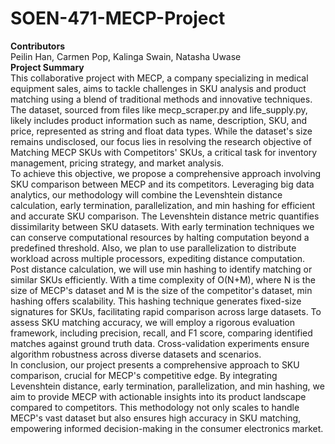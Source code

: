 # SOEN-471-MECP-Project <br>
<b> Contributors </b> <br>
Peilin Han, Carmen Pop, Kalinga Swain, Natasha Uwase <br>
<b> Project Summary </b> <br>
This collaborative project with MECP, a company specializing in medical equipment sales, aims to tackle challenges in SKU analysis and product matching using a blend of traditional methods and innovative techniques. The dataset, sourced from files like mecp_scraper.py and life_supply.py, likely includes product information such as name, description, SKU, and price, represented as string and float data types. While the dataset's size remains undisclosed, our focus lies in resolving the research objective of Matching MECP SKUs with Competitors' SKUs, a critical task for inventory management, pricing strategy, and market analysis.<br>
To achieve this objective, we propose a comprehensive approach involving SKU comparison between MECP and its competitors. Leveraging big data analytics, our methodology will combine the Levenshtein distance calculation, early termination, parallelization, and min hashing for efficient and accurate SKU comparison. The Levenshtein distance metric quantifies dissimilarity between SKU datasets. With early termination techniques we can conserve computational resources by halting computation beyond a predefined threshold. Also, we plan to use parallelization to distribute workload across multiple processors, expediting distance computation.<br>
Post distance calculation, we will use min hashing to identify matching or similar SKUs efficiently. With a time complexity of O(N+M), where N is the size of MECP's dataset and M is the size of the competitor's dataset, min hashing offers scalability. This hashing technique generates fixed-size signatures for SKUs, facilitating rapid comparison across large datasets.
To assess SKU matching accuracy, we will employ a rigorous evaluation framework, including precision, recall, and F1 score, comparing identified matches against ground truth data. Cross-validation experiments ensure algorithm robustness across diverse datasets and scenarios.<br>
In conclusion, our project presents a comprehensive approach to SKU comparison, crucial for MECP's competitive edge. By integrating Levenshtein distance, early termination, parallelization, and min hashing, we aim to provide MECP with actionable insights into its product landscape compared to competitors. This methodology not only scales to handle MECP's vast dataset but also ensures high accuracy in SKU matching, empowering informed decision-making in the consumer electronics market.

